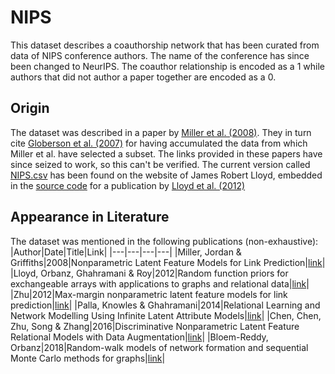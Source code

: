# NIPS
This dataset describes a coauthorship network that has been curated from data of NIPS conference authors. The name of the conference has since been changed to NeurIPS. The coauthor relationship is encoded as a 1 while authors that did not author a paper together are encoded as a 0.

## Origin
The dataset was described in a paper by [Miller et al. (2008)](https://proceedings.neurips.cc/paper/2009/hash/437d7d1d97917cd627a34a6a0fb41136-Abstract.html). 
They in turn cite [Globerson et al. (2007)](https://www.jmlr.org/papers/v8/globerson07a.html) for having accumulated the data from which Miller et al. have selected a subset. 
The links provided in these papers have since seized to work, so this can't be verified. 
The current version called [NIPS.csv](./NIPS.csv) has been found on the website of James Robert Lloyd, embedded in the [source code](https://jamesrobertlloyd.com/assets/BasicRFM.tar.gz) for a publication by [Lloyd et al. (2012)](https://proceedings.neurips.cc/paper/2012/hash/df6c9756b2334cc5008c115486124bfe-Abstract.html)

## Appearance in Literature
The dataset was mentioned in the following publications (non-exhaustive):
|Author|Date|Title|Link|
|---|---|---|---|
|Miller, Jordan & Griffiths|2008|Nonparametric Latent Feature Models for Link Prediction|[link](https://proceedings.neurips.cc/paper/2009/hash/437d7d1d97917cd627a34a6a0fb41136-Abstract.html)|
|Lloyd, Orbanz, Ghahramani & Roy|2012|Random function priors for exchangeable arrays with applications to graphs and relational data|[link](https://proceedings.neurips.cc/paper/2012/hash/df6c9756b2334cc5008c115486124bfe-Abstract.html)|
|Zhu|2012|Max-margin nonparametric latent feature models for link prediction|[link](https://dl.acm.org/doi/10.5555/3042573.3042725)|
|Palla, Knowles & Ghahramani|2014|Relational Learning and Network Modelling Using Infinite Latent Attribute Models|[link](https://doi.org/10.1109/TPAMI.2014.2324586)|
|Chen, Chen, Zhu, Song & Zhang|2016|Discriminative Nonparametric Latent Feature Relational Models with Data Augmentation|[link](https://www.aaai.org/ocs/index.php/AAAI/AAAI16/paper/viewPaper/12136)|
|Bloem-Reddy, Orbanz|2018|Random-walk models of network formation and sequential Monte Carlo methods for graphs|[link](https://doi.org/10.1111/rssb.12289)|
